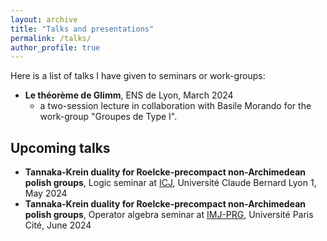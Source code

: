 ```yaml
---
layout: archive
title: "Talks and presentations"
permalink: /talks/
author_profile: true
---
```


Here is a list of talks I have given to seminars or work-groups:

* **Le théorème de Glimm**, ENS de Lyon, March 2024
  * a two-session lecture in collaboration with Basile Morando for the work-group "Groupes de Type I".
    
## Upcoming talks

* **Tannaka-Krein duality for Roelcke-precompact non-Archimedean polish groups**, Logic seminar at [ICJ](https://math.univ-lyon1.fr), Université Claude Bernard Lyon 1, May 2024
* **Tannaka-Krein duality for Roelcke-precompact non-Archimedean polish groups**, Operator algebra seminar at [IMJ-PRG](https://www.imj-prg.fr/), Université Paris Cité, June 2024

